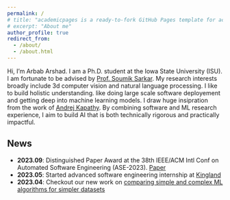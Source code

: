 ```yaml
---
permalink: /
# title: "academicpages is a ready-to-fork GitHub Pages template for academic personal websites"
# excerpt: "About me"
author_profile: true
redirect_from: 
  - /about/
  - /about.html
---
```


Hi, I’m Arbab Arshad. I am a Ph.D. student at the Iowa State University (ISU). I am fortunate to be advised by [Prof. Soumik Sarkar](https://scholar.google.com/citations?user=-rmRjqIAAAAJ&hl=en).
My research interests broadly include 3d computer vision and natural language processing. I like to build holistic understanding. like doing large scale software deployement and getting deep into machine learning models. I draw huge insipration from the work of [Andrej Kapathy](https://karpathy.ai/). By combining software and ML research experience, I aim to build AI that is both technically rigorous and practically impactful.

News
------
- **2023.09**: Distinguished Paper Award at the 38th IEEE/ACM Intl Conf on Automated Software Engineering (ASE-2023). [Paper](https://conf.researchr.org/details/ase-2023/ase-2023-papers/105/Mutation-based-Fault-Localization-of-Deep-Neural-Networks)
- **2023.05**: Started advanced software engineering internship at [Kingland](https://www.kingland.com/)
- **2023.04**: Checkout our new work on [comparing simple and complex ML algorithms for simpler datasets](https://arxiv.org/abs/2306.02449)
